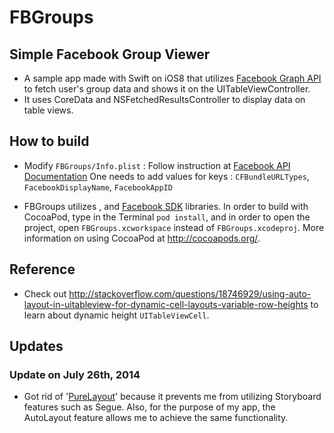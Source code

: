 FBGroups
========

Simple Facebook Group Viewer
------------------

* A sample app made with Swift on iOS8 that utilizes [Facebook Graph API](https://developers.facebook.com/docs/ios) to fetch user's group data and shows it on the UITableViewController.
* It uses CoreData and NSFetchedResultsController to display data on table views.

How to build
------------
* Modify `FBGroups/Info.plist` : Follow instruction at [Facebook API Documentation](https://developers.facebook.com/docs/ios/getting-started#configure)
One needs to add values for keys : `CFBundleURLTypes`, `FacebookDisplayName`, `FacebookAppID`

* FBGroups utilizes , and [Facebook SDK](https://developers.facebook.com/docs/ios) libraries.
In order to build with CocoaPod, type in the Terminal `pod install`, and in order to open the project, open `FBGroups.xcworkspace` instead of `FBGroups.xcodeproj`. More information on using CocoaPod at http://cocoapods.org/.

Reference
--------
* Check out http://stackoverflow.com/questions/18746929/using-auto-layout-in-uitableview-for-dynamic-cell-layouts-variable-row-heights to learn about dynamic height `UITableViewCell`.


Updates
------

### Update on July 26th, 2014
* Got rid of '[PureLayout](https://github.com/smileyborg/PureLayout)' because it prevents me from utilizing Storyboard features such as Segue. Also, for the purpose of my app, the AutoLayout feature allows me to achieve the same functionality.
